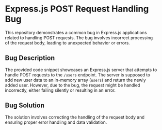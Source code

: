 # Express.js POST Request Handling Bug

This repository demonstrates a common bug in Express.js applications related to handling POST requests.  The bug involves incorrect processing of the request body, leading to unexpected behavior or errors.

## Bug Description

The provided code snippet showcases an Express.js server that attempts to handle POST requests to the `/users` endpoint. The server is supposed to add new user data to an in-memory array (`users`) and return the newly added user. However, due to the bug, the request might be handled incorrectly, either failing silently or resulting in an error.

## Bug Solution

The solution involves correcting the handling of the request body and ensuring proper error handling and data validation.